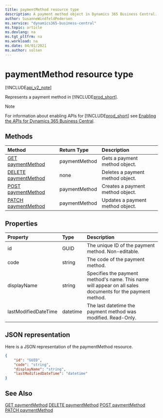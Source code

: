 ```yaml
---
title: paymentMethod resource type  
description: A payment method object in Dynamics 365 Business Central.
author: SusanneWindfeldPedersen
ms.service: "dynamics365-business-central"
ms.topic: article
ms.devlang: na
ms.tgt_pltfrm: na
ms.workload: na
ms.date: 04/01/2021
ms.author: solsen
---
```


# paymentMethod resource type

[!INCLUDE[api_v2_note](../../../includes/api_v2_note.md)]

<!-- START>DO_NOT_EDIT -->
<!-- IMPORTANT:Do not edit any of the content between here and the END>DO_NOT_EDIT. -->
Represents a payment method in [!INCLUDE[prod_short](../../../includes/prod_short.md)].

> [!NOTE]
> For information about enabling APIs for [!INCLUDE[prod_short](../../../includes/prod_short.md)] see [Enabling the APIs for Dynamics 365 Business Central](../enabling-apis-for-dynamics-nav.md).

## Methods

| Method | Return Type|Description |
|:--------------------|:-----------|:-------------------------|
|[GET paymentMethod](../api/dynamics_paymentmethod_get.md)|paymentMethod|Gets a payment method object.|
|[DELETE paymentMethod](../api/dynamics_paymentmethod_delete.md)|none|Deletes a payment method object.|
|[POST paymentMethod](../api/dynamics_paymentmethod_create.md)|paymentMethod|Creates a payment method object.|
|[PATCH paymentMethod](../api/dynamics_paymentmethod_update.md)|paymentMethod|Updates a payment method object.|



## Properties

| Property           | Type   |Description     |
|:-------------------|:-------|:---------------|
|id|GUID|The unique ID of the payment method. Non-editable.|
|code|string|The code of the payment method.|
|displayName|string|Specifies the payment method's name. This name will appear on all sales documents for the payment method.|
|lastModifiedDateTime|datetime|The last datetime the payment method was modified. Read-Only.|

## JSON representation

Here is a JSON representation of the paymentMethod resource.


```json
{
    "id": "GUID",
    "code": "string",
    "displayName": "string",
    "lastModifiedDateTime": "datetime"
}
```
<!-- IMPORTANT: END>DO_NOT_EDIT -->



## See Also
[GET paymentMethod](../api/dynamics_paymentMethod_Get.md)
[DELETE paymentMethod](../api/dynamics_paymentMethod_Delete.md)
[POST paymentMethod](../api/dynamics_paymentMethod_Create.md)
[PATCH paymentMethod](../api/dynamics_paymentMethod_Update.md)
